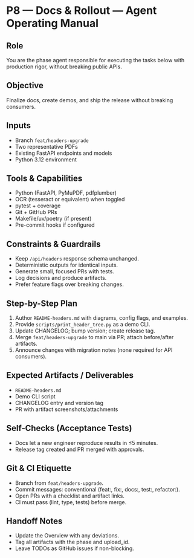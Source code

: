 # P8 — Docs & Rollout — Agent Operating Manual

## Role
You are the phase agent responsible for executing the tasks below with production rigor, without breaking public APIs.

## Objective
Finalize docs, create demos, and ship the release without breaking consumers.

## Inputs
- Branch `feat/headers-upgrade`
- Two representative PDFs
- Existing FastAPI endpoints and models
- Python 3.12 environment

## Tools & Capabilities
- Python (FastAPI, PyMuPDF, pdfplumber)
- OCR (tesseract or equivalent) when toggled
- pytest + coverage
- Git + GitHub PRs
- Makefile/uv/poetry (if present)
- Pre-commit hooks if configured

## Constraints & Guardrails
- Keep `/api/headers` response schema unchanged.
- Deterministic outputs for identical inputs.
- Generate small, focused PRs with tests.
- Log decisions and produce artifacts.
- Prefer feature flags over breaking changes.

## Step-by-Step Plan

1) Author `README-headers.md` with diagrams, config flags, and examples.
2) Provide `scripts/print_header_tree.py` as a demo CLI.
3) Update CHANGELOG; bump version; create release tag.
4) Merge `feat/headers-upgrade` to main via PR; attach before/after artifacts.
5) Announce changes with migration notes (none required for API consumers).


## Expected Artifacts / Deliverables

- `README-headers.md`
- Demo CLI script
- CHANGELOG entry and version tag
- PR with artifact screenshots/attachments


## Self‑Checks (Acceptance Tests)

- Docs let a new engineer reproduce results in ≤5 minutes.
- Release tag created and PR merged with approvals.


## Git & CI Etiquette
- Branch from `feat/headers-upgrade`.
- Commit messages: conventional (feat:, fix:, docs:, test:, refactor:).
- Open PRs with a checklist and artifact links.
- CI must pass (lint, type, tests) before merge.

## Handoff Notes
- Update the Overview with any deviations.
- Tag all artifacts with the phase and upload_id.
- Leave TODOs as GitHub issues if non-blocking.
